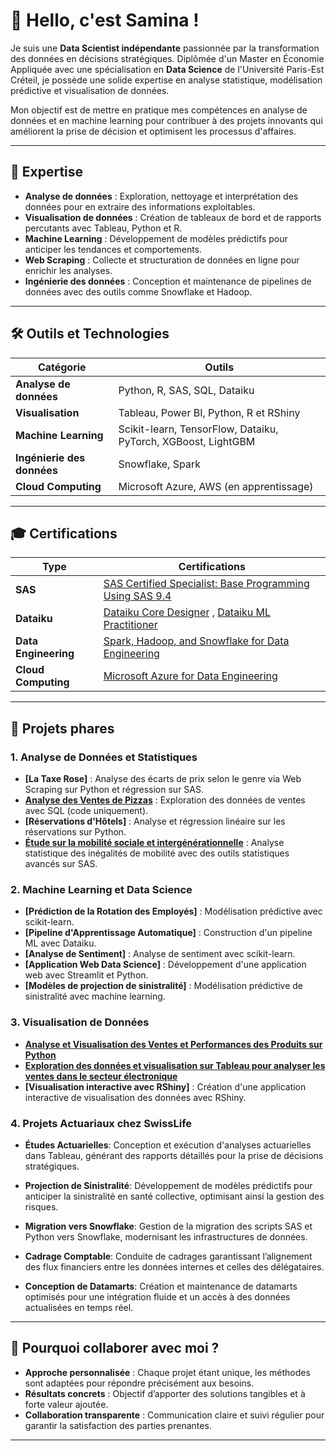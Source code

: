 # 👋 Hello, c'est Samina !

Je suis une **Data Scientist indépendante** passionnée par la transformation des données en décisions stratégiques. Diplômée d'un Master en Économie Appliquée avec une spécialisation en **Data Science** de l'Université Paris-Est Créteil, je possède une solide expertise en analyse statistique, modélisation prédictive et visualisation de données.

Mon objectif est de mettre en pratique mes compétences en analyse de données et en machine learning pour contribuer à des projets innovants qui améliorent la prise de décision et optimisent les processus d'affaires.

---

## 🚀 Expertise

- **Analyse de données** : Exploration, nettoyage et interprétation des données pour en extraire des informations exploitables.
- **Visualisation de données** : Création de tableaux de bord et de rapports percutants avec Tableau, Python et R.
- **Machine Learning** : Développement de modèles prédictifs pour anticiper les tendances et comportements.
- **Web Scraping** : Collecte et structuration de données en ligne pour enrichir les analyses.
- **Ingénierie des données** : Conception et maintenance de pipelines de données avec des outils comme Snowflake et Hadoop.

---

## 🛠️ Outils et Technologies

| **Catégorie**                     | **Outils**                                      |
|-----------------------------------|------------------------------------------------|
| **Analyse de données**            | Python, R, SAS, SQL, Dataiku                   |
| **Visualisation**                 | Tableau, Power BI, Python, R et RShiny         |
| **Machine Learning**              | Scikit-learn, TensorFlow, Dataiku, PyTorch, XGBoost, LightGBM |
| **Ingénierie des données**        | Snowflake, Spark                       |
| **Cloud Computing**               | Microsoft Azure, AWS (en apprentissage)        |

---

## 🎓 Certifications
| **Type**                          | **Certifications**                               |
|-----------------------------------|--------------------------------------------------|
| **SAS**     | <a href="https://www.credly.com/badges/92c645a4-e1d9-433a-9d8f-fa62da2ad8d7/public_url">SAS Certified Specialist: Base Programming Using SAS 9.4</a> |
| **Dataiku** | <a href="https://verify.skilljar.com/c/ke3k8wdhs2zv">Dataiku Core Designer</a> , <a href="https://verify.skilljar.com/c/hvaro689ydxx">Dataiku ML Practitioner</a>|
| **Data Engineering** | <a href="https://coursera.org/share/d63ad53e06902b2620d1a9ac82b6e10f">Spark, Hadoop, and Snowflake for Data Engineering</a> |
| **Cloud Computing**  | <a href="https://coursera.org/share/c8256d4e4f7b3ec9f13f76d935dcec23"> Microsoft Azure for Data Engineering</a>              |

---

## 📂 Projets phares

### 1. Analyse de Données et Statistiques
- **[La Taxe Rose]** : Analyse des écarts de prix selon le genre via Web Scraping sur Python et régression sur SAS.
- **[Analyse des Ventes de Pizzas](https://github.com/SaminaV/code_sql)** : Exploration des données de ventes avec SQL (code uniquement).
- **[Réservations d'Hôtels]** : Analyse et régression linéaire sur les réservations sur Python.
- **[Étude sur la mobilité sociale et intergénérationnelle](https://https://github.com/SaminaV/regression_mobilite_intergenerationelle)** : Analyse statistique des inégalités de mobilité avec des outils statistiques avancés sur SAS.

### 2. Machine Learning et Data Science
- **[Prédiction de la Rotation des Employés]** : Modélisation prédictive avec scikit-learn.
- **[Pipeline d'Apprentissage Automatique]** : Construction d'un pipeline ML avec Dataiku.
- **[Analyse de Sentiment]** : Analyse de sentiment avec scikit-learn.
- **[Application Web Data Science]** : Développement d'une application web avec Streamlit et Python.
- **[Modèles de projection de sinistralité]** : Modélisation prédictive de sinistralité avec machine learning.

### 3. Visualisation de Données
- **[Analyse et Visualisation des Ventes et Performances des Produits sur Python](https://https://github.com/SaminaV/python_Visualisation)** 
- **[Exploration des données et visualisation sur Tableau pour analyser les ventes dans le secteur électronique](https://github.com/SaminaV/Tableau_sales_analysis)**
- **[Visualisation interactive avec RShiny]** : Création d'une application interactive de visualisation des données avec RShiny.



### 4. Projets Actuariaux chez SwissLife
- **Études Actuarielles**: Conception et exécution d'analyses actuarielles dans Tableau, générant des rapports détaillés pour la prise de décisions stratégiques.
  
- **Projection de Sinistralité**: Développement de modèles prédictifs pour anticiper la sinistralité en santé collective, optimisant ainsi la gestion des risques.

- **Migration vers Snowflake**: Gestion de la migration des scripts SAS et Python vers Snowflake, modernisant les infrastructures de données.

- **Cadrage Comptable**: Conduite de cadrages garantissant l’alignement des flux financiers entre les données internes et celles des délégataires.

- **Conception de Datamarts**: Création et maintenance de datamarts optimisés pour une intégration fluide et un accès à des données actualisées en temps réel.

---

## 🌟 Pourquoi collaborer avec moi ?

- **Approche personnalisée** : Chaque projet étant unique, les méthodes sont adaptées pour répondre précisément aux besoins.
- **Résultats concrets** : Objectif d’apporter des solutions tangibles et à forte valeur ajoutée.
- **Collaboration transparente** : Communication claire et suivi régulier pour garantir la satisfaction des parties prenantes.

---



